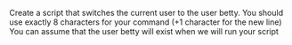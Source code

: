 Create a script that switches the current user to the user betty.
   You should use exactly 8 characters for your command (+1 character for the new line)
   You can assume that the user betty will exist when we will run your script
